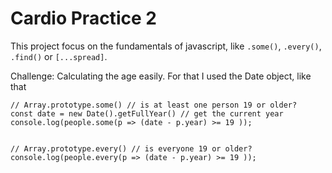 # Cardio Practice 2

This project focus on the fundamentals of javascript, like ```.some()```, ```.every()```, ```.find()``` or ```[...spread]```.

Challenge: Calculating the age easily. For that I used the Date object, like that 
```
// Array.prototype.some() // is at least one person 19 or older?
const date = new Date().getFullYear() // get the current year
console.log(people.some(p => (date - p.year) >= 19 ));


// Array.prototype.every() // is everyone 19 or older?
console.log(people.every(p => (date - p.year) >= 19 ));
```
